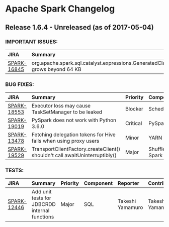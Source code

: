 
<!---
# Licensed to the Apache Software Foundation (ASF) under one
# or more contributor license agreements.  See the NOTICE file
# distributed with this work for additional information
# regarding copyright ownership.  The ASF licenses this file
# to you under the Apache License, Version 2.0 (the
# "License"); you may not use this file except in compliance
# with the License.  You may obtain a copy of the License at
#
#     http://www.apache.org/licenses/LICENSE-2.0
#
# Unless required by applicable law or agreed to in writing, software
# distributed under the License is distributed on an "AS IS" BASIS,
# WITHOUT WARRANTIES OR CONDITIONS OF ANY KIND, either express or implied.
# See the License for the specific language governing permissions and
# limitations under the License.
-->
# Apache Spark Changelog

## Release 1.6.4 - Unreleased (as of 2017-05-04)



### IMPORTANT ISSUES:

| JIRA | Summary | Priority | Component | Reporter | Contributor |
|:---- |:---- | :--- |:---- |:---- |:---- |
| [SPARK-16845](https://issues.apache.org/jira/browse/SPARK-16845) | org.apache.spark.sql.catalyst.expressions.GeneratedClass$SpecificOrdering" grows beyond 64 KB |  Major | SQL | hejie | Liwei Lin |


### BUG FIXES:

| JIRA | Summary | Priority | Component | Reporter | Contributor |
|:---- |:---- | :--- |:---- |:---- |:---- |
| [SPARK-18553](https://issues.apache.org/jira/browse/SPARK-18553) | Executor loss may cause TaskSetManager to be leaked |  Blocker | Scheduler | Josh Rosen | Josh Rosen |
| [SPARK-19019](https://issues.apache.org/jira/browse/SPARK-19019) | PySpark does not work with Python 3.6.0 |  Critical | PySpark | Hyukjin Kwon | Hyukjin Kwon |
| [SPARK-13478](https://issues.apache.org/jira/browse/SPARK-13478) | Fetching delegation tokens for Hive fails when using proxy users |  Minor | YARN | Marcelo Vanzin | Marcelo Vanzin |
| [SPARK-19529](https://issues.apache.org/jira/browse/SPARK-19529) | TransportClientFactory.createClient() shouldn\'t call awaitUninterruptibly() |  Major | Shuffle, Spark Core | Josh Rosen | Josh Rosen |


### TESTS:

| JIRA | Summary | Priority | Component | Reporter | Contributor |
|:---- |:---- | :--- |:---- |:---- |:---- |
| [SPARK-12446](https://issues.apache.org/jira/browse/SPARK-12446) | Add unit tests for JDBCRDD internal functions |  Major | SQL | Takeshi Yamamuro | Takeshi Yamamuro |


